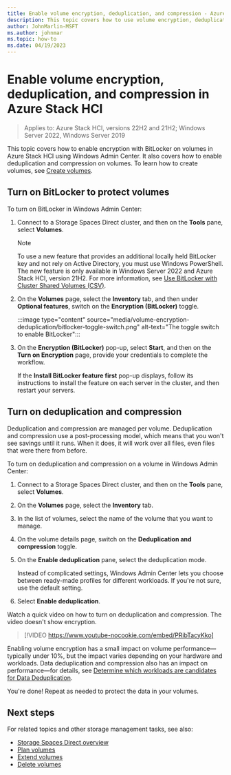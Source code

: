 ```yaml
---
title: Enable volume encryption, deduplication, and compression - Azure Stack HCI
description: This topic covers how to use volume encryption, deduplication, and compression in Azure Stack HCI using Windows Admin Center.
author: JohnMarlin-MSFT
ms.author: johnmar
ms.topic: how-to
ms.date: 04/19/2023
---
```


# Enable volume encryption, deduplication, and compression in Azure Stack HCI

> Applies to: Azure Stack HCI, versions 22H2 and 21H2; Windows Server 2022, Windows Server 2019

This topic covers how to enable encryption with BitLocker on volumes in Azure Stack HCI using Windows Admin Center. It also covers how to enable deduplication and compression on volumes. To learn how to create volumes, see [Create volumes](create-volumes.md).

## Turn on BitLocker to protect volumes
To turn on BitLocker in Windows Admin Center:

1. Connect to a Storage Spaces Direct cluster, and then on the **Tools** pane, select **Volumes**.

    >[!NOTE]
    > To use a new feature that provides an additional locally held BitLocker key and not rely on Active Directory, you must use Windows PowerShell. The new feature is only available in Windows Server 2022 and Azure Stack HCI, version 21H2. For more information, see [Use BitLocker with Cluster Shared Volumes (CSV)](/windows-server/failover-clustering/bitlocker-on-csv-in-ws-2022).

1. On the **Volumes** page, select the **Inventory** tab, and then under **Optional features**, switch on the **Encryption (BitLocker)** toggle.

    :::image type="content" source="media/volume-encryption-deduplication/bitlocker-toggle-switch.png" alt-text="The toggle switch to enable BitLocker":::

1. On the **Encryption (BitLocker)** pop-up, select **Start**, and then on the **Turn on Encryption** page, provide your credentials to complete the workflow.

   If the **Install BitLocker feature first** pop-up displays, follow its instructions to install the feature on each server in the cluster, and then restart your servers.

## Turn on deduplication and compression
Deduplication and compression are managed per volume. Deduplication and compression use a post-processing model, which means that you won't see savings until it runs. When it does, it will work over all files, even files that were there from before.

To turn on deduplication and compression on a volume in Windows Admin Center:

1. Connect to a Storage Spaces Direct cluster, and then on the **Tools** pane, select **Volumes**.
1. On the **Volumes** page, select the **Inventory** tab.
1. In the list of volumes, select the name of the volume that you want to manage.
1. On the volume details page, switch on the **Deduplication and compression** toggle.
1. On the **Enable deduplication** pane, select the deduplication mode.

    Instead of complicated settings, Windows Admin Center lets you choose between ready-made profiles for different workloads. If you're not sure, use the default setting.

1. Select **Enable deduplication**.

Watch a quick video on how to turn on deduplication and compression. The video doesn't show encryption.

> [!VIDEO https://www.youtube-nocookie.com/embed/PRibTacyKko]

Enabling volume encryption has a small impact on volume performance—typically under 10%, but the impact varies depending on your hardware and workloads. Data deduplication and compression also has an impact on performance—for details, see [Determine which workloads are candidates for Data Deduplication](/windows-server/storage/data-deduplication/install-enable#enable-dedup-candidate-workloads).

<!---Add info on greyed out ReFS option? --->

You're done! Repeat as needed to protect the data in your volumes.

## Next steps
For related topics and other storage management tasks, see also:

- [Storage Spaces Direct overview](/windows-server/storage/storage-spaces/storage-spaces-direct-overview)
- [Plan volumes](../concepts/plan-volumes.md)
- [Extend volumes](extend-volumes.md)
- [Delete volumes](delete-volumes.md)